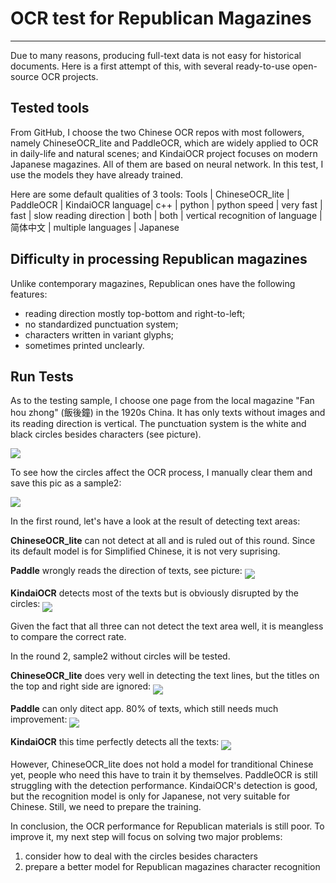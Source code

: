 # OCR test for Republican Magazines
---

Due to many reasons, producing full-text data is not easy for historical documents. Here is a first attempt of this, with several ready-to-use open-source OCR projects.

## Tested tools
From GitHub, I choose the two Chinese OCR repos with most followers, namely ChineseOCR_lite and PaddleOCR, which are widely applied to OCR in daily-life and natural scenes; and KindaiOCR project focuses on modern Japanese magazines. All of them are based on neural network. In this test, I use the models they have already trained.

Here are some default qualities of 3 tools:
Tools | ChineseOCR_lite | PaddleOCR | KindaiOCR
language| c++ | python | python
speed | very fast | fast | slow
reading direction | both | both | vertical
recognition of language | 简体中文 | multiple languages | Japanese


## Difficulty in processing Republican magazines
Unlike contemporary magazines, Republican ones have the following features:   

- reading direction mostly top-bottom and right-to-left;  
- no standardized punctuation system;  
- characters written in variant glyphs;  
- sometimes printed unclearly.

## Run Tests
As to the testing sample, I choose one page from the local magazine "Fan hou zhong" (飯後鐘) in the 1920s China. It has only texts without images and its reading direction is vertical. The punctuation system is the white and black circles besides characters (see picture).

<img src="./OCRTest/sample.png" align="middle">

To see how the circles affect the OCR process, I manually clear them and save this pic as a sample2:

<img src="./OCRTest/sample2.png" align="middle">

In the first round, let's have a look at the result of detecting text areas:

**ChineseOCR_lite** can not detect at all and is ruled out of this round. Since its default model is for Simplified Chinese, it is not very suprising.

**Paddle** wrongly reads the direction of texts, see picture:
<img src="./OCRTest/PaddleOCR-result.jpg" align="middle">

**KindaiOCR** detects most of the texts but is obviously disrupted by the circles:
<img src="./OCRTest/KindaiOCR-res_or.jpg" align="middle">

Given the fact that all three can not detect the text area well, it is meangless to compare the correct rate.

In the round 2, sample2 without circles will be tested.

**ChineseOCR_lite** does very well in detecting the text lines, but the titles on the top and right side are ignored:
<img src="./OCRTest/ChineseOCR-result.jpg" align="middle">

**Paddle** can only ditect app. 80% of texts, which still needs much improvement:
<img src="./OCRTest/PaddleOCR-result2.jpg" align="middle">

**KindaiOCR** this time perfectly detects all the texts:
<img src="./OCRTest/KindaiOCR-res2.jpg" align="middle">

However, ChineseOCR_lite does not hold a model for tranditional Chinese yet, people who need this have to train it by themselves. PaddleOCR is still struggling with the detection performance. KindaiOCR's detection is good, but the recognition model is only for Japanese, not very suitable for Chinese. Still, we need to prepare the training.

In conclusion, the OCR performance for Republican materials is still poor. To improve it, my next step will focus on solving two major problems:
1. consider how to deal with the circles besides characters
2. prepare a better model for Republican magazines character recognition
